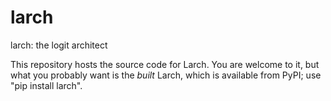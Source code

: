 larch
=====

larch: the logit architect

This repository hosts the source code for Larch.  You are welcome to it, but what you probably want
is the *built* Larch, which is available from PyPI; use "pip install larch".  